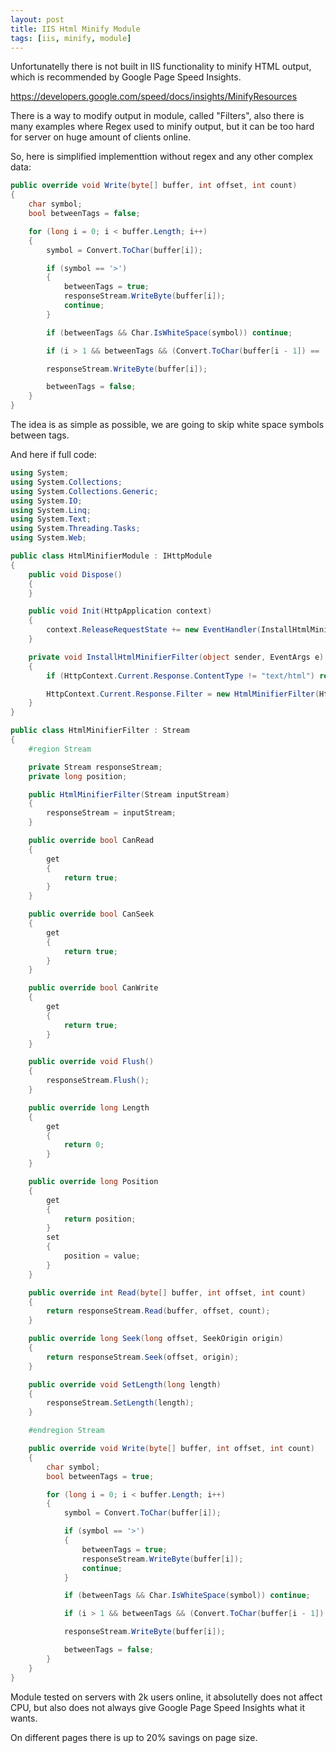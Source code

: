 ```yaml
---
layout: post
title: IIS Html Minify Module
tags: [iis, minify, module]
---
```


Unfortunatelly there is not built in IIS functionality to minify HTML output, which is recommended by Google Page Speed Insights.

https://developers.google.com/speed/docs/insights/MinifyResources

There is a way to modify output in module, called "Filters", also there is many examples where Regex used to minify output, but it can be too hard for server on huge amount of clients online.

So, here is simplified implementtion without regex and any other complex data:

```csharp
public override void Write(byte[] buffer, int offset, int count)
{
    char symbol;
    bool betweenTags = false;

    for (long i = 0; i < buffer.Length; i++)
    {
        symbol = Convert.ToChar(buffer[i]);

        if (symbol == '>')
        {
            betweenTags = true;
            responseStream.WriteByte(buffer[i]);
            continue;
        }

        if (betweenTags && Char.IsWhiteSpace(symbol)) continue;

        if (i > 1 && betweenTags && (Convert.ToChar(buffer[i - 1]) == ' ')) responseStream.WriteByte(buffer[i - 1]);

        responseStream.WriteByte(buffer[i]);

        betweenTags = false;
    }
}
```

The idea is as simple as possible, we are going to skip white space symbols between tags.

And here if full code:

```csharp
using System;
using System.Collections;
using System.Collections.Generic;
using System.IO;
using System.Linq;
using System.Text;
using System.Threading.Tasks;
using System.Web;

public class HtmlMinifierModule : IHttpModule
{
    public void Dispose()
    {
    }

    public void Init(HttpApplication context)
    {
        context.ReleaseRequestState += new EventHandler(InstallHtmlMinifierFilter);
    }

    private void InstallHtmlMinifierFilter(object sender, EventArgs e)
    {
        if (HttpContext.Current.Response.ContentType != "text/html") return;

        HttpContext.Current.Response.Filter = new HtmlMinifierFilter(HttpContext.Current.Response.Filter);
    }
}

public class HtmlMinifierFilter : Stream
{
    #region Stream

    private Stream responseStream;
    private long position;

    public HtmlMinifierFilter(Stream inputStream)
    {
        responseStream = inputStream;
    }

    public override bool CanRead
    {
        get
        {
            return true;
        }
    }

    public override bool CanSeek
    {
        get
        {
            return true;
        }
    }

    public override bool CanWrite
    {
        get
        {
            return true;
        }
    }

    public override void Flush()
    {
        responseStream.Flush();
    }

    public override long Length
    {
        get
        {
            return 0;
        }
    }

    public override long Position
    {
        get
        {
            return position;
        }
        set
        {
            position = value;
        }
    }

    public override int Read(byte[] buffer, int offset, int count)
    {
        return responseStream.Read(buffer, offset, count);
    }

    public override long Seek(long offset, SeekOrigin origin)
    {
        return responseStream.Seek(offset, origin);
    }

    public override void SetLength(long length)
    {
        responseStream.SetLength(length);
    }

    #endregion Stream

    public override void Write(byte[] buffer, int offset, int count)
    {
        char symbol;
        bool betweenTags = true;

        for (long i = 0; i < buffer.Length; i++)
        {
            symbol = Convert.ToChar(buffer[i]);

            if (symbol == '>')
            {
                betweenTags = true;
                responseStream.WriteByte(buffer[i]);
                continue;
            }

            if (betweenTags && Char.IsWhiteSpace(symbol)) continue;

            if (i > 1 && betweenTags && (Convert.ToChar(buffer[i - 1]) == ' ')) responseStream.WriteByte(buffer[i - 1]);

            responseStream.WriteByte(buffer[i]);

            betweenTags = false;
        }
    }
}
```

Module tested on servers with 2k users online, it absolutelly does not affect CPU, but also does not always give Google Page Speed Insights what it wants.

On different pages there is up to 20% savings on page size.
